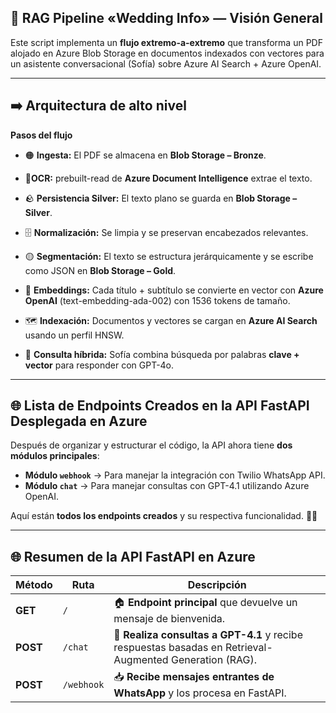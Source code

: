 ## 🚀 RAG Pipeline «Wedding Info» — Visión General

Este script implementa un **flujo extremo-a-extremo** que transforma un PDF alojado en Azure Blob Storage en documentos indexados con vectores para un asistente conversacional (Sofía) sobre Azure AI Search + Azure OpenAI.

---

## ➡️ **Arquitectura de alto nivel**

**Pasos del flujo**

- 🟠 **Ingesta:** El PDF se almacena en **Blob Storage – Bronze**.

- 📖**OCR:** prebuilt-read de **Azure Document Intelligence** extrae el texto.

- 🪨 **Persistencia Silver:** El texto plano se guarda en **Blob Storage – Silver**.

- 🗄️ **Normalización:** Se limpia y se preservan encabezados relevantes.

- 🟡 **Segmentación:** El texto se estructura jerárquicamente y se escribe como JSON en **Blob Storage – Gold**.

- 🧠 **Embeddings:** Cada título + subtítulo se convierte en vector con **Azure OpenAI** (text-embedding-ada-002) con 1536 tokens de tamaño.

- 🗺️ **Indexación:** Documentos y vectores se cargan en **Azure AI Search** usando un perfil HNSW.

- 🤖 **Consulta híbrida:** Sofía combina búsqueda por palabras **clave + vector** para responder con GPT-4o.

---

## 🌐 **Lista de Endpoints Creados en la API FastAPI Desplegada en Azure**  

Después de organizar y estructurar el código, la API ahora tiene **dos módulos principales**:
- **Módulo `webhook`** → Para manejar la integración con Twilio WhatsApp API.
- **Módulo `chat`** → Para manejar consultas con GPT-4.1 utilizando Azure OpenAI.

Aquí están **todos los endpoints creados** y su respectiva funcionalidad. 🎯🔥  

---

## 🌐 **Resumen de la API FastAPI en Azure**
| **Método** | **Ruta** | **Descripción** |
|-----------|---------|----------------|
| **GET** | `/` | 🏠 **Endpoint principal** que devuelve un mensaje de bienvenida. |
| **POST** | `/chat` | 💬 **Realiza consultas a GPT-4.1** y recibe respuestas basadas en Retrieval-Augmented Generation (RAG). |
| **POST** | `/webhook` | 📥 **Recibe mensajes entrantes de WhatsApp** y los procesa en FastAPI. |




 

